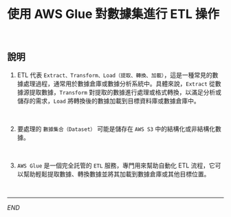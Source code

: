 # 使用 AWS Glue 對數據集進行 ETL 操作

<br>

## 說明

1. ETL 代表 `Extract、Transform、Load（提取、轉換、加載）`，這是一種常見的數據處理過程，通常用於數據倉庫或數據分析系統中。具體來說，`Extract` 從數據源提取數據，`Transform` 對提取的數據進行處理或格式轉換，以滿足分析或儲存的需求，`Load` 將轉換後的數據加載到目標資料庫或數據倉庫中。

<br>

2. 要處理的 `數據集合（Dataset）` 可能是儲存在 `AWS S3` 中的結構化或非結構化數據。

<br>

3. `AWS Glue` 是一個完全託管的 `ETL` 服務，專門用來幫助自動化 ETL 流程，它可以幫助輕鬆提取數據、轉換數據並將其加載到數據倉庫或其他目標位置。

<br>

___

_END_